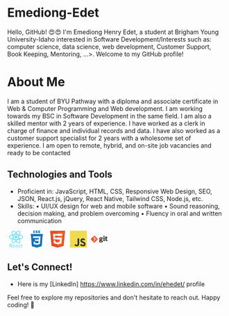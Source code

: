 # Emediong-Edet

Hello, GitHub! 😍😍
I'm Emediong Henry Edet, a student at Brigham Young University-Idaho interested in Software Development/Interests such as: computer science, data science, web development, Customer Support, Book Keeping, Mentoring, ...>. Welcome to my GitHub profile!

# About Me

I am a student of BYU Pathway with a diploma and associate certificate in Web & Computer Programming and Web development. I am working towards my BSC in Software Development in the same field. I am also a skilled mentor with 2 years of experience. I have worked as a clerk in charge of finance and individual records and data. I have also worked as a customer support specialist for 2 years with a wholesome set of experience. I am open to remote, hybrid, and on-site job vacancies and ready to be contacted

## Technologies and Tools

- Proficient in:   JavaScript, HTML, CSS, Responsive Web Design, SEO, JSON, React.js, jQuery, React Native, Tailwind CSS, Node.js, etc.
- Skills:   •	UI/UX design for web and mobile software • Sound reasoning, decision making, and problem overcoming • Fluency in oral and written communication

<div>
    <img src="https://github.com/devicons/devicon/blob/master/icons/react/react-original-wordmark.svg" title="React" alt="React" width="40" height="40"/>&nbsp;
    <img src="https://github.com/devicons/devicon/blob/master/icons/css3/css3-plain-wordmark.svg"  title="CSS3" alt="CSS" width="40" height="40"/>&nbsp;
    <img src="https://github.com/devicons/devicon/blob/master/icons/html5/html5-original.svg" title="HTML5" alt="HTML" width="40" height="40"/>&nbsp;
    <img src="https://github.com/devicons/devicon/blob/master/icons/javascript/javascript-original.svg" title="JavaScript" alt="JavaScript" width="40" height="40"/>&nbsp;
    <img src="https://github.com/devicons/devicon/blob/master/icons/git/git-original-wordmark.svg" title="Git" **alt="Git" width="40" height="40"/>
</div>


## Let's Connect!

- Here is my [LinkedIn] https://www.linkedin.com/in/ehedet/ profile

Feel free to explore my repositories and don't hesitate to reach out. Happy coding! 🚀
